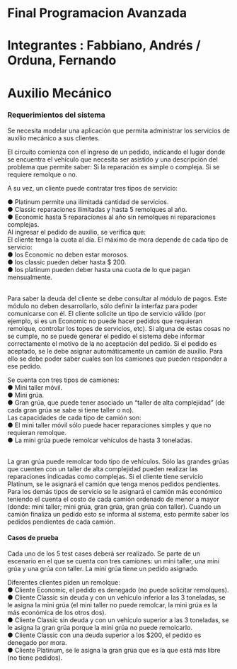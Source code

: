# Final Programacion Avanzada
# Integrantes : Fabbiano, Andrés / Orduna, Fernando
<h1>Auxilio Mecánico</h1>
<h3>Requerimientos del sistema</h3>
<p>Se necesita modelar una aplicación que permita administrar los servicios de auxilio 
mecánico a sus clientes.</p>
<p>El circuito comienza con el ingreso de un pedido, indicando el lugar donde se encuentra el 
vehículo que necesita ser asistido y una descripción del problema que permite saber:
Si la reparación es simple o compleja. Si se requiere remolque o no.</p>
<p>A su vez, un cliente puede contratar tres tipos de servicio:</p>
●   Platinum permite una ilimitada cantidad de servicios.
  <br>
●   Classic reparaciones ilimitadas y hasta 5 remolques al año.
  <br>
●   Economic hasta 5 reparaciones al año sin remolques ni reparaciones complejas.
  <br>
Al ingresar el pedido de auxilio, se verifica que:
  <br>
El cliente tenga la cuota al día. El máximo de mora depende de cada tipo de servicio: 
  <br>
●   los Economic no deben estar morosos.
  <br>
●   los classic pueden deber hasta $ 200.
  <br>
●   los platinum pueden deber hasta una cuota de lo que pagan mensualmente. 
  <br>
  <br>
<p>Para saber la deuda del cliente se debe consultar al módulo de pagos. Este módulo no 
deben desarrollarlo, sólo definir la interfaz para poder comunicarse con  él.
El cliente solicite un tipo de servicio válido (por ejemplo, si es un Economic no puede hacer 
pedidos que requieran remolque, controlar los topes de servicios, etc).
Si alguna de estas cosas no se cumple, no se puede generar el pedido el sistema debe 
informar correctamente el motivo de la no aceptación del pedido.
Si el pedido es aceptado, se le debe asignar automáticamente un camión de auxilio. Para 
ello se debe poder saber cuales son los camiones que pueden responder a ese pedido.</p>
Se cuenta con tres tipos de camiones: 
  <br>
●   Mini taller móvil.
  <br>
●   Mini grúa.
  <br>
●   Gran grúa, que puede tener asociado un “taller de alta complejidad” (de cada gran 
grúa se sabe si tiene taller o no).
  <br>
Las capacidades de cada tipo de camión son:
  <br>
  ●   El mini taller móvil sólo puede hacer reparaciones simples y que no requieran 
remolque. 
  <br>
●   La mini grúa puede remolcar vehículos de hasta 3 toneladas. 
  <br>
  <br>
<p>La gran grúa puede remolcar todo tipo de vehículos. Sólo las grandes grúas que cuenten 
con un taller de alta complejidad pueden realizar las reparaciones indicadas como 
complejas.
Si el cliente tiene servicio Platinum, se le asignará el camión que tenga menos pedidos 
pendientes. Para los demás tipos de servicio se le asignará el camión más económico 
teniendo el cuenta el costo de cada camión ordenado de menor a mayor (donde: mini taller; 
mini grúa, gran grúa, gran grúa con taller).
Cuando un camión finaliza un pedido esto se informa al sistema, esto permite saber los 
pedidos pendientes de cada camión.</p>
<h4>Casos de prueba</h4>
<p>Cada uno de los 5 test cases deberá ser realizado.
Se parte de un escenario en el que se cuenta con tres camiones: un mini taller, una mini 
grúa y una grúa con taller. La mini grúa tiene un pedido asignado.</p>
Diferentes clientes piden un remolque:
  <br>
●   Cliente Economic, el pedido es denegado (no puede solicitar remolques).
  <br>
● Cliente Classic sin deuda y con un vehículo inferior a las 3 toneladas, se le asigna la 
mini grúa (el mini taller no puede remolcar, la mini grúa es la más económica de los 
otros dos).
  <br>
●   Cliente Classic sin deuda y con un vehículo superior a las 3 toneladas, se le asigna 
la gran grúa porque la mini grúa no puede remolcarlo.
  <br>
●   Cliente Classic con una deuda superior a los $200, el pedido es denegado por mora. 
  <br>
●   Cliente Platinum, se le asigna la gran grúa que es la que está más libre (no tiene 
pedidos).
